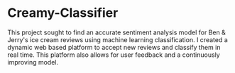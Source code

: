 # Creamy-Classifier
This project sought to find an accurate sentiment analysis model for Ben &amp; Jerry's ice cream reviews using machine learning classification. I created a dynamic web based platform to accept new reviews and classify them in real time. This platform also allows for user feedback and a continuously improving model.
